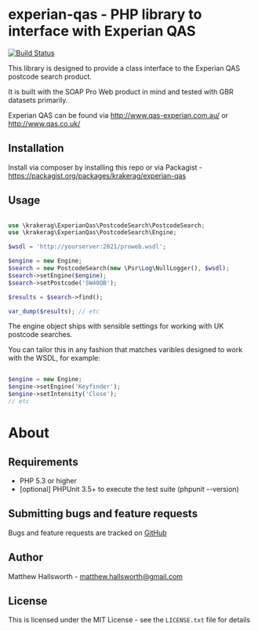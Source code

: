 experian-qas - PHP library to interface with Experian QAS
==============================

[![Build Status](https://secure.travis-ci.org/krakerag/experian-qas.png)](http://travis-ci.org/krakerag/experian-qas)

This library is designed to provide a class interface to the Experian QAS postcode search product.

It is built with the SOAP Pro Web product in mind and tested with GBR datasets primarily.

Experian QAS can be found via http://www.qas-experian.com.au/ or http://www.qas.co.uk/

Installation
------------

Install via composer by installing this repo or via Packagist - https://packagist.org/packages/krakerag/experian-qas

Usage
-----

```php

use \krakerag\ExperianQas\PostcodeSearch\PostcodeSearch;
use \krakerag\ExperianQas\PostcodeSearch\Engine;

$wsdl = 'http://yourserver:2021/proweb.wsdl';

$engine = new Engine;
$search = new PostcodeSearch(new \Psr\Log\NullLogger(), $wsdl);
$search->setEngine($engine);
$search->setPostcode('SW40QB');

$results = $search->find();

var_dump($results); // etc

```

The engine object ships with sensible settings for working with UK postcode searches.

You can tailor this in any fashion that matches varibles designed to work with the WSDL, for example:

```php

$engine = new Engine;
$engine->setEngine('Keyfinder');
$engine->setIntensity('Close');
// etc

```

About
=====

Requirements
------------

- PHP 5.3 or higher
- [optional] PHPUnit 3.5+ to execute the test suite (phpunit --version)

Submitting bugs and feature requests
------------------------------------

Bugs and feature requests are tracked on [GitHub](https://github.com/krakerag/experian-qas/issues)

Author
------

Matthew Hallsworth - <matthew.hallsworth@gmail.com>

License
-------

This is licensed under the MIT License - see the `LICENSE.txt` file for details
